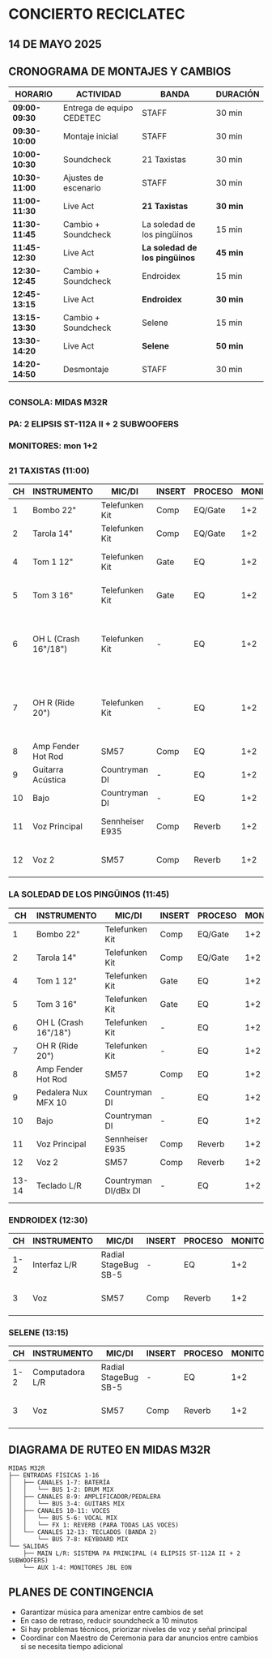 # CONCIERTO RECICLATEC
## 14 DE MAYO 2025

## CRONOGRAMA DE MONTAJES Y CAMBIOS

| HORARIO | ACTIVIDAD | BANDA | DURACIÓN |
|---------|-----------|-------|----------|
| **09:00-09:30** | Entrega de equipo CEDETEC | STAFF | 30 min |
| **09:30-10:00** | Montaje inicial | STAFF | 30 min |
| **10:00-10:30** | Soundcheck | 21 Taxistas | 30 min |
| **10:30-11:00** | Ajustes de escenario | STAFF | 30 min |
| **11:00-11:30** | Live Act | **21 Taxistas** | **30 min** |
| **11:30-11:45** | Cambio + Soundcheck | La soledad de los pingüinos | 15 min |
| **11:45-12:30** | Live Act | **La soledad de los pingüinos** | **45 min** |
| **12:30-12:45** | Cambio + Soundcheck | Endroidex | 15 min |
| **12:45-13:15** | Live Act | **Endroidex** | **30 min** |
| **13:15-13:30** | Cambio + Soundcheck | Selene | 15 min |
| **13:30-14:20** | Live Act | **Selene** | **50 min** |
| **14:20-14:50** | Desmontaje | STAFF | 30 min |

##
### CONSOLA: MIDAS M32R 
###   PA: 2 ELIPSIS ST-112A II + 2 SUBWOOFERS
###   MONITORES: mon 1+2
##

### 21 TAXISTAS (11:00)
| CH | INSTRUMENTO | MIC/DI | INSERT | PROCESO | MONITOR | NOTAS |
|----|-------------|--------|--------|---------|---------|-------|
| 1  | Bombo 22"   | Telefunken Kit | Comp | EQ/Gate | 1+2 | |
| 2  | Tarola 14"  | Telefunken Kit | Comp | EQ/Gate | 1+2 | |
| 4  | Tom 1 12"   | Telefunken Kit | Gate | EQ | 1+2 | Tom holder incluido |
| 5  | Tom 3 16"   | Telefunken Kit | Gate | EQ | 1+2 | Tom holder incluido |
| 6  | OH L (Crash 16"/18") | Telefunken Kit | - | EQ | 1+2 | Base con boom + Clamp de pinza |
| 7  | OH R (Ride 20") | Telefunken Kit | - | EQ | 1+2 | Base con boom + Clamp de pinza |
| 8  | Amp Fender Hot Rod | SM57 | Comp | EQ | 1+2 | |
| 9  | Guitarra Acústica | Countryman DI | - | EQ | 1+2 | |
| 10  | Bajo | Countryman DI | - | EQ | 1+2 | |
| 11 | Voz Principal | Sennheiser E935 | Comp | Reverb | 1+2 | Base con boom|
| 12 | Voz 2 | SM57 | Comp | Reverb | 1+2 | Base con boom | 

### LA SOLEDAD DE LOS PINGÜINOS (11:45)
| CH | INSTRUMENTO | MIC/DI | INSERT | PROCESO | MONITOR | NOTAS |
|----|-------------|--------|--------|---------|---------|-------|
| 1  | Bombo 22"   | Telefunken Kit | Comp | EQ/Gate | 1+2 | Misma batería |
| 2  | Tarola 14"  | Telefunken Kit | Comp | EQ/Gate | 1+2 | |
| 4  | Tom 1 12"   | Telefunken Kit | Gate | EQ | 1+2 | |
| 5  | Tom 3 16"   | Telefunken Kit | Gate | EQ | 1+2 | |
| 6  | OH L (Crash 16"/18") | Telefunken Kit | - | EQ | 1+2 | |
| 7  | OH R (Ride 20") | Telefunken Kit | - | EQ | 1+2 | |
| 8  | Amp Fender Hot Rod | SM57 | Comp | EQ | 1+2 | |
| 9  | Pedalera Nux MFX 10 | Countryman DI | - | EQ | 1+2 | |
| 10  | Bajo | Countryman DI | - | EQ | 1+2 | |
| 11 | Voz Principal | Sennheiser E935 | Comp | Reverb | 1+2 | |
| 12 | Voz 2 | SM57 | Comp | Reverb | 1+2 | |
| 13-14 | Teclado L/R | Countryman DI/dBx DI | - | EQ | 1+2 | Base para teclado |

### ENDROIDEX (12:30)
| CH | INSTRUMENTO | MIC/DI | INSERT | PROCESO | MONITOR | NOTAS |
|----|-------------|--------|--------|---------|---------|-------|
| 1-2 | Interfaz L/R | Radial StageBug SB-5 | - | EQ | 1+2 | Usar 2 cables TRS |
| 3   | Voz        | SM57   | Comp  | Reverb  | 1+2 | Base con boom |

### SELENE (13:15)
| CH | INSTRUMENTO | MIC/DI | INSERT | PROCESO | MONITOR | NOTAS |
|----|-------------|--------|--------|---------|---------|-------|
| 1-2 | Computadora L/R | Radial StageBug SB-5 | - | EQ | 1+2 | Cables TS |
| 3   | Voz        | SM57   | Comp  | Reverb  | 1+2 | Base con boom |

## DIAGRAMA DE RUTEO EN MIDAS M32R

```
MIDAS M32R
├── ENTRADAS FÍSICAS 1-16
│   ├── CANALES 1-7: BATERÍA
│   │   └── BUS 1-2: DRUM MIX
│   ├── CANALES 8-9: AMPLIFICADOR/PEDALERA
│   │   └── BUS 3-4: GUITARS MIX
│   ├── CANALES 10-11: VOCES
│   │   └── BUS 5-6: VOCAL MIX
│   │   └── FX 1: REVERB (PARA TODAS LAS VOCES)
│   └── CANALES 12-13: TECLADOS (BANDA 2)
│       └── BUS 7-8: KEYBOARD MIX
└── SALIDAS
    ├── MAIN L/R: SISTEMA PA PRINCIPAL (4 ELIPSIS ST-112A II + 2 SUBWOOFERS)
    └── AUX 1-4: MONITORES JBL EON
```

## PLANES DE CONTINGENCIA
- Garantizar música para amenizar entre cambios de set
- En caso de retraso, reducir soundcheck a 10 minutos
- Si hay problemas técnicos, priorizar niveles de voz y señal principal
- Coordinar con Maestro de Ceremonia para dar anuncios entre cambios si se necesita tiempo adicional

